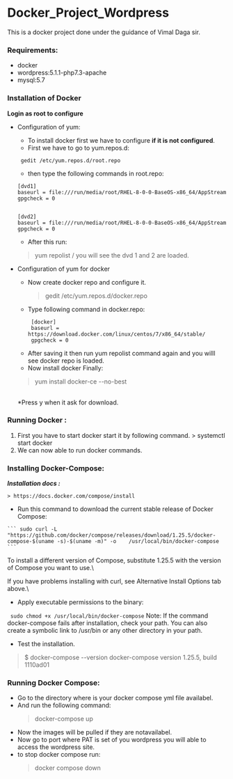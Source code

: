 # Docker_Project_Wordpress
This is a docker project done under the guidance of Vimal Daga sir.

### Requirements: 
- docker
- wordpress:5.1.1-php7.3-apache
- mysql:5.7


### Installation of Docker
**Login as root to configure**
- Configuration of yum:

  * To install docker first we have to configure **if it is not configured**.
  * First we have to go to yum.repos.d:
   ```
    gedit /etc/yum.repos.d/root.repo
   ```
 
  * then type the following commands in root.repo:
   ```
   [dvd1]
   baseurl = file:///run/media/root/RHEL-8-0-0-BaseOS-x86_64/AppStream
   gpgcheck = 0
   

   [dvd2]
   baseurl = file:///run/media/root/RHEL-8-0-0-BaseOS-x86_64/AppStream
   gpgcheck = 0
   ```
  * After this run: 
   > yum repolist
   /
  you will see the dvd 1 and 2 are loaded.
- Configuration of yum for docker 
  * Now create docker repo and configure it.
    > gedit /etc/yum.repos.d/docker.repo
  * Type following command in docker.repo:
    ```
     [docker]
     baseurl = https://download.docker.com/linux/centos/7/x86_64/stable/
     gpgcheck = 0
    ```
   * After saving it then run yum repolist command again and you willl see docker repo is loaded.
   * Now install docker Finally:
    > yum install docker-ce --no-best
    </br>
      *Press y when it ask for download.

### Running Docker :
  1. First you have to start docker start it by following command.
    > systemctl start docker
  2. We can now able to run docker commands.

### Installing Docker-Compose:

 ***Installation docs :***
   
    > https://docs.docker.com/compose/install

    
   - Run this command to download the current stable release of Docker Compose:

    ``` sudo curl -L "https://github.com/docker/compose/releases/download/1.25.5/docker-compose-$(uname -s)-$(uname -m)" -o    /usr/local/bin/docker-compose 
    ```
 To install a different version of Compose, substitute 1.25.5 with the version of Compose you want to use.\
   
 If you have problems installing with curl, see Alternative Install Options tab above.\
   
   - Apply executable permissions to the binary:

  ``` sudo chmod +x /usr/local/bin/docker-compose```
   Note: If the command docker-compose fails after installation, check your path. You can also create a symbolic link to /usr/bin or any    other directory in your path.

   - Test the installation.

   > $ docker-compose --version
   > docker-compose version 1.25.5, build 1110ad01 

### Running Docker Compose:
  -  Go to the directory where is your docker compose yml file availabel.
  -  And run the following command:
      > docker-compose up
  - Now the images will be pulled if they are notavailabel.
  - Now go to port where PAT is set of you wordpress you will able to access the wordpress site.
  - to stop docker compose run:
    > docker compose down
